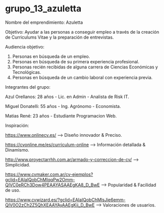 # grupo_13_azuletta

Nombre del emprendimiento: Azuletta

Objetivo: Ayudar a las personas a conseguir empleo a través de la creación de Curriculums Vitae y la preparación de entrevistas. 

Audiencia objetivo: 
1. Personas en búsqueda de un empleo. 
2. Personas en búsqueda de su primera experiencia profesional. 
3. Personas recién recibidas de alguna carrera de Ciencias Económicas y Tecnológicas. 
4. Personas en búsqueda de un cambio laboral con experiencia previa.


Integrantes del grupo:

Azul Orellanos: 28 años - Lic. en Admin - Analista de Risk IT.

Miguel Donatelli: 55 años - Ing. Agrónomo - Economista. 

Matias René: 23 años - Estudiante Programacion Web.


Inspiración: 

https://www.onlinecv.es/ --> Diseño innovador & Preciso.

https://cvonline.me/es/curriculum-online --> Información detallada & Dinamismo.

http://www.proyectarrhh.com.ar/armado-y-correccion-de-cv/ --> Simplicidad.

https://www.cvmaker.com.ar/cv-ejemplos?gclid=EAIaIQobChMIqqPw2Omm-QIVC0eRCh3Dow4PEAAYASAAEgKA8_D_BwE --> Popularidad & Facilidad de uso.

https://www.cvwizard.es/?gclid=EAIaIQobChMIsJie6emm-QIV0O2zCh2Z5QhXEAAYAyAAEgKii_D_BwE --> Valoraciones de usuarios.


